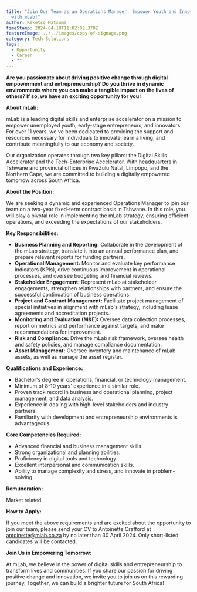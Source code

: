 ```yaml
---
title: "Join Our Team as an Operations Manager: Empower Youth and Innovators
  with mLab!"
author: Keketso Matsuma
timeStamp: 2024-04-18T11:02:02.378Z
featureImage: ../../images/copy-of-signage.png
category: Tech Solutions
tags:
  - Opportunity
  - Career
  - ""
---
```

**Are you passionate about driving positive change through digital empowerment and entrepreneurship? Do you thrive in dynamic environments where you can make a tangible impact on the lives of others? If so, we have an exciting opportunity for you!**

**About mLab:**

mLab is a leading digital skills and enterprise accelerator on a mission to empower unemployed youth, early-stage entrepreneurs, and innovators. For over 11 years, we've been dedicated to providing the support and resources necessary for individuals to innovate, earn a living, and contribute meaningfully to our economy and society.

Our organization operates through two key pillars: the Digital Skills Accelerator and the Tech-Enterprise Accelerator. With headquarters in Tshwane and provincial offices in KwaZulu Natal, Limpopo, and the Northern Cape, we are committed to building a digitally empowered tomorrow across South Africa.

**About the Position:**

We are seeking a dynamic and experienced Operations Manager to join our team on a two-year fixed-term contract basis in Tshwane. In this role, you will play a pivotal role in implementing the mLab strategy, ensuring efficient operations, and exceeding the expectations of our stakeholders.

**Key Responsibilities:**

* **Business Planning and Reporting:** Collaborate in the development of the mLab strategy, translate it into an annual performance plan, and prepare relevant reports for funding partners.
* **Operational Management:** Monitor and evaluate key performance indicators (KPIs), drive continuous improvement in operational processes, and oversee budgeting and financial reviews.
* **Stakeholder Engagement:** Represent mLab at stakeholder engagements, strengthen relationships with partners, and ensure the successful continuation of business operations.
* **Project and Contract Management:** Facilitate project management of special initiatives in alignment with mLab's strategy, including lease agreements and accreditation projects.
* **Monitoring and Evaluation (M&E):** Oversee data collection processes, report on metrics and performance against targets, and make recommendations for improvement.
* **Risk and Compliance:** Drive the mLab risk framework, oversee health and safety policies, and manage compliance documentation.
* **Asset Management:** Oversee inventory and maintenance of mLab assets, as well as manage the asset register.

**Qualifications and Experience:**

* Bachelor's degree in operations, financial, or technology management.
* Minimum of 8-10 years' experience in a similar role.
* Proven track record in business and operational planning, project management, and data analysis.
* Experience in dealing with high-level stakeholders and industry partners.
* Familiarity with development and entrepreneurship environments is advantageous.

**Core Competencies Required:**

* Advanced financial and business management skills.
* Strong organizational and planning abilities.
* Proficiency in digital tools and technology.
* Excellent interpersonal and communication skills.
* Ability to manage complexity and stress, and innovate in problem-solving.

**Remuneration:**

Market related.

**How to Apply:**

If you meet the above requirements and are excited about the opportunity to join our team, please send your CV to Antoinette Crafford at [antoinette@mlab.co.za](<>) by no later than 30 April 2024. Only short-listed candidates will be contacted.

**Join Us in Empowering Tomorrow:**

At mLab, we believe in the power of digital skills and entrepreneurship to transform lives and communities. If you share our passion for driving positive change and innovation, we invite you to join us on this rewarding journey. Together, we can build a brighter future for South Africa!